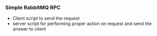### Simple RabbitMQ RPC

- Client script to send the request
- server script for performing proper action on request and send the answer to client
